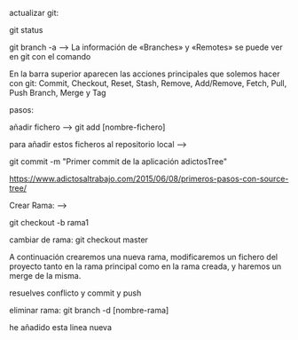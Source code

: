 actualizar git:


git status

git branch -a --> La información de «Branches» y «Remotes» se puede ver en git con el comando

En la barra superior aparecen las acciones principales que solemos hacer con git: Commit, Checkout, Reset, Stash, Remove, Add/Remove, Fetch, Pull, Push Branch, Merge y Tag

pasos: 

añadir fichero -->  git add [nombre-fichero]

para añadir estos ficheros al repositorio local -->

git commit -m "Primer commit de la aplicación adictosTree"


https://www.adictosaltrabajo.com/2015/06/08/primeros-pasos-con-source-tree/


Crear Rama: -->

git checkout -b rama1

cambiar de rama: git checkout master

A continuación crearemos una nueva rama, modificaremos un fichero del proyecto tanto en la rama principal como en la rama creada, y haremos un merge de la misma.


resuelves conflicto y commit y push

eliminar rama:  git branch -d [nombre-rama]


he añadido esta linea nueva
